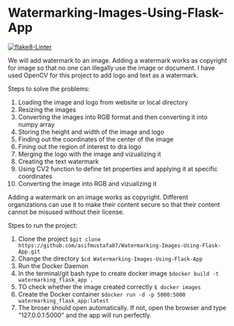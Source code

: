 # Watermarking-Images-Using-Flask-App
[![flake8-Linter](https://github.com/asifmustafa87/Watermarking-Images-Using-Flask-App/actions/workflows/flake8-linter.yml/badge.svg)](https://github.com/asifmustafa87/Watermarking-Images-Using-Flask-App/actions/workflows/flake8-linter.yml)

We will add watermark to an image. Adding a watermark works as copyright for image so that no one can illegally use the image or document. I have used OpenCV for this project to add logo and text as a watermark.


Steps to solve the problems: 
1. Loading the image and logo from website or local directory
2. Resizing the images
3. Converting the images into RGB format and then converting it into numpy array
4. Storing the height and width of the image and logo
5. Finding out the coordinates of the center of the image
6. Fining out the region of interest to dra logo
7. Merging the logo with the image and vizualizing it
8. Creating the text watermark
9. Using CV2 function to define tet properties and applying it at specific coordinates
10. Converting the image into RGB and vizualizing it

Adding a watermark on an image works as copyright. Different organizations can use it to make their content secure so that their content cannot be misused without their license. 

Stpes to run the project:
1. Clone the project `$git clone https://github.com/asifmustafa87/Watermarking-Images-Using-Flask-App.git`
2. Change the directory `$cd Watermarking-Images-Using-Flask-App`
2. Run the Docker Daemon
3. In the terminal/git bash type to create docker image `$docker build -t watermarking_flask_app .`
4. TO check whether the image created correctly `$ docker images`
5. Create the Docker container `$docker run -d -p 5000:5000 watermarking_flask_app:latest`
6. The broser should open automatically. If not, open the browser and type "127.0.0.1:5000" and the app will run perfectly.
